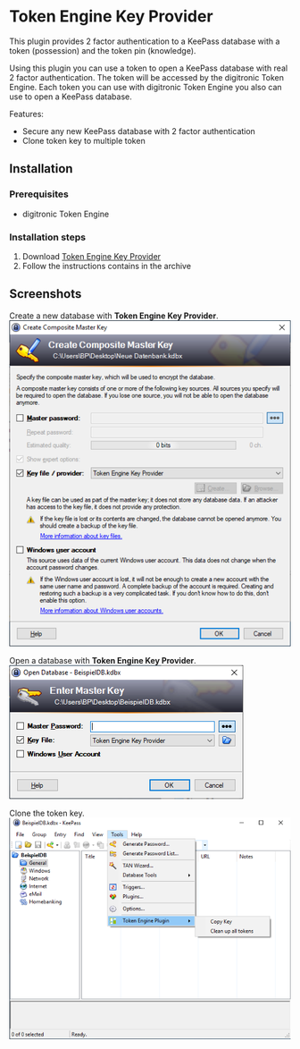 # Token Engine Key Provider

This plugin provides 2 factor authentication to a KeePass database with a token (possession) and the token pin (knowledge).

Using this plugin you can use a token to open a KeePass database with real 2 factor authentication. The token will be accessed by the digitronic Token Engine. Each token you can use with digitronic Token Engine you also can use to open a KeePass database.

Features:
- Secure any new KeePass database with 2 factor authentication
- Clone token key to multiple token

## Installation

### Prerequisites

- digitronic Token Engine

### Installation steps
1. Download [Token Engine Key Provider](https://2-faktor-authentifizierung.de/download/TokenEngineKeePassPlugin.zip)
2. Follow the instructions contains in the archive

## Screenshots
Create a new database with **Token Engine Key Provider**.
![database_create](.github/media/database_create.png)

Open a database with **Token Engine Key Provider**.
![database_open](.github/media/database_open.png)

Clone the token key.
![database_opened](.github/media/database_opened.png)